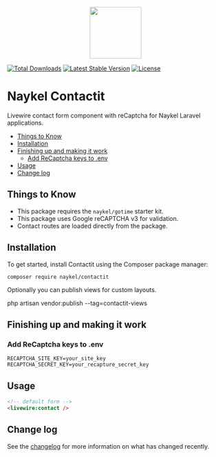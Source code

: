 <p align="center"><a href="https://naykel.com.au" target="_blank"><img src="https://avatars0.githubusercontent.com/u/32632005?s=460&u=d1df6f6e0bf29668f8a4845271e9be8c9b96ed83&v=4" width="120"></a></p>

<a href="https://packagist.org/packages/naykel/contactit"><img src="https://img.shields.io/packagist/dt/naykel/contactit" alt="Total Downloads"></a>
<a href="https://packagist.org/packages/naykel/contactit"><img src="https://img.shields.io/packagist/v/naykel/contactit" alt="Latest Stable Version"></a>
<a href="https://packagist.org/packages/naykel/contactit"><img src="https://img.shields.io/packagist/l/naykel/contactit" alt="License"></a>

# Naykel Contactit

Livewire contact form component with reCaptcha for Naykel Laravel applications.

<!-- MarkdownTOC -->

- [Things to Know](#things-to-know)
- [Installation](#installation)
- [Finishing up and making it work](#finishing-up-and-making-it-work)
  - [Add ReCaptcha keys to .env](#add-recaptcha-keys-to-env)
- [Usage](#usage)
- [Change log](#change-log)

<!-- /MarkdownTOC -->


<a id="things-to-know"></a>
## Things to Know

- This package requires the `naykel/gotime` starter kit.
- This package uses Google reCAPTCHA v3 for validation.
- Contact routes are loaded directly from the package.

<a id="installation"></a>
## Installation

To get started, install Contactit using the Composer package manager:

    composer require naykel/contactit

Optionally you can publish views for custom layouts.

  php artisan vendor:publish --tag=contactit-views

<a id="finishing-up-and-making-it-work"></a>
## Finishing up and making it work

<a id="add-recaptcha-keys-to-env"></a>
### Add ReCaptcha keys to .env

    RECAPTCHA_SITE_KEY=your_site_key
    RECAPTCHA_SECRET_KEY=your_recapture_secret_key

<a id="usage"></a>
## Usage

``` html
<!-- default form -->
<livewire:contact />
```

<a id="change-log"></a>
## Change log

See the [changelog](changelog.md) for more information on what has changed recently.

[link-author]: https://github.com/naykel76
[link-email]: nathan@naykel.com.au
